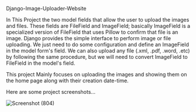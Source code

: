Django-Image-Uploader-Website


In This Project  the two model fields that allow the user to upload the images and files. These fields are FileField and ImageField; basically ImageField is a specialized version of FileField that uses Pillow to confirm that file is an image.
Django provides the simple interface to perform image or file uploading. We just need to do some configuration and define an ImageField in the model form's field. We can also upload any file (.xml, .pdf, .word, .etc) by following the same procedure, but we will need to convert ImageField to FileField in the model's field.

This project Mainly focuses on uploading the images and showing them on the home page along with their creation date-time.

Here are some project screenshots...

![Screenshot (804)](https://github.com/Cracktheuniverse/Django-Image-Uploader-Website/assets/105615676/467f4a0c-01bc-463b-970d-6983c98b8402)


 
